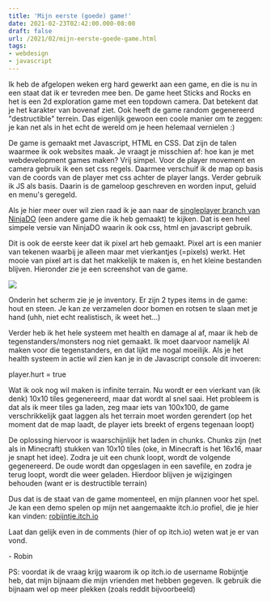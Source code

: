 ```yaml
---
title: 'Mijn eerste (goede) game!'
date: 2021-02-23T02:42:00.000-08:00
draft: false
url: /2021/02/mijn-eerste-goede-game.html
tags: 
- webdesign
- javascript
---
```


Ik heb de afgelopen weken erg hard gewerkt aan een game, en die is nu in een staat dat ik er tevreden mee ben. De game heet Sticks and Rocks en het is een 2d exploration game met een topdown camera. Dat betekent dat je het karakter van bovenaf ziet. Ook heeft de game random gegenereerd "destructible" terrein. Das eigenlijk gewoon een coole manier om te zeggen: je kan net als in het echt de wereld om je heen helemaal vernielen :)  

De game is gemaakt met Javascript, HTML en CSS. Dat zijn de talen waarmee ik ook websites maak. Je vraagt je misschien af: hoe kan je met webdevelopment games maken? Vrij simpel. Voor de player movement en camera gebruik ik een set css regels. Daarmee verschuif ik de map op basis van de coords van de player met css achter de player langs. Verder gebruik ik JS als basis. Daarin is de gameloop geschreven en worden input, geluid en menu's geregeld.

Als je hier meer over wil zien raad ik je aan naar de [singleplayer branch van NinjaDO](https://github.com/RobinBoers/NinjaDO/tree/singleplayer) (een andere game die ik heb gemaakt) te kijken. Dat is een heel simpele versie van NinjaDO waarin ik ook css, html en javascript gebruik.  

Dit is ook de eerste keer dat ik pixel art heb gemaakt. Pixel art is een manier van tekenen waarbij je alleen maar met vierkantjes (=pixels) werkt. Het mooie van pixel art is dat het makkelijk te maken is, en het kleine bestanden blijven. Hieronder zie je een screenshot van de game.

[![](https://1.bp.blogspot.com/-2SPcwrS9iS8/YDTXGA-MGQI/AAAAAAAAKeY/E8bmBMvW89Ms9oR7cwVq9g5zV6b1kCl3ACLcBGAsYHQ/w640-h410/sticks-and-rocks%2B-%2BCopy.png)](https://1.bp.blogspot.com/-2SPcwrS9iS8/YDTXGA-MGQI/AAAAAAAAKeY/E8bmBMvW89Ms9oR7cwVq9g5zV6b1kCl3ACLcBGAsYHQ/s1272/sticks-and-rocks%2B-%2BCopy.png)

Onderin het scherm zie je je inventory. Er zijn 2 types items in de game: hout en steen. Je kan ze verzamelen door bomen en rotsen te slaan met je hand (uhh, niet echt realistisch, ik weet het...)

Verder heb ik het hele systeem met health en damage al af, maar ik heb de tegenstanders/monsters nog niet gemaakt. Ik moet daarvoor namelijk AI maken voor die tegenstanders, en dat lijkt me nogal moeilijk. Als je het health systeem in actie wil zien kan je in de Javascript console dit invoeren:

player.hurt = true  

Wat ik ook nog wil maken is infinite terrain. Nu wordt er een vierkant van (ik denk) 10x10 tiles gegenereerd, maar dat wordt al snel saai. Het probleem is dat als ik meer tiles ga laden, zeg maar iets van 100x100, de game verschrikkelijk gaat laggen als het terrain moet worden gerendert (op het moment dat de map laadt, de player iets breekt of ergens tegenaan loopt)

De oplossing hiervoor is waarschijnlijk het laden in chunks. Chunks zijn (net als in Minecraft) stukken van 10x10 tiles (oke, in Minecraft is het 16x16, maar je snapt het idee). Zodra je uit een chunk loopt, wordt de volgende gegenereerd. De oude wordt dan opgeslagen in een savefile, en zodra je terug loopt, wordt die weer geladen. Hierdoor blijven je wijzigingen behouden (want er is destructible terrain)

Dus dat is de staat van de game momenteel, en mijn plannen voor het spel. Je kan een demo spelen op mijn net aangemaakte itch.io profiel, die je hier kan vinden: [robijntje.itch.io](http://robijntje.itch.io)

Laat dan gelijk even in de comments (hier of op itch.io) weten wat je er van vond.

\- Robin

PS: voordat ik de vraag krijg waarom ik op itch.io de username Robijntje heb, dat mijn bijnaam die mijn vrienden met hebben gegeven. Ik gebruik die bijnaam wel op meer plekken (zoals reddit bijvoorbeeld)
